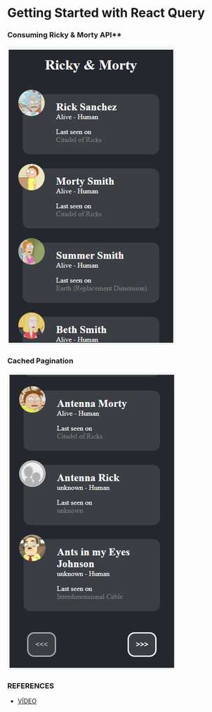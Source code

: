 # Getting Started with React Query

### Consuming Ricky & Morty API\*\*

![pic one](https://github.com/ramonprata/react-query-in-action-demo/blob/main/src/images/pic-one.PNG)

### Cached Pagination

![pic two](https://github.com/ramonprata/react-query-in-action-demo/blob/main/src/images/pic-two.PNG)

### REFERENCES

- [VÍDEO](https://www.youtube.com/watch?v=NQULKpW6hK4&ab_channel=LaithHarb)
